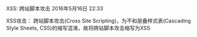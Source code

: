 XSS: 跨站脚本攻击
2016年5月16日
22:33
 
XSS攻击：
跨站脚本攻击(Cross Site Scripting)，为不和层叠样式表(Cascading Style Sheets, CSS)的缩写混淆，故将跨站脚本攻击缩写为XSS